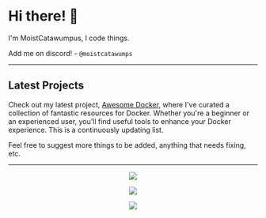 # Hi there! 👋

I'm MoistCatawumpus, I code things.

Add me on discord! - `@moistcatawumps`

---

## Latest Projects
Check out my latest project, [Awesome Docker](https://moistcatawumpus.github.io/awesome-docker/), where I've curated a collection of fantastic resources for Docker. Whether you're a beginner or an experienced user, you'll find useful tools to enhance your Docker experience. This is a continuously updating list.

Feel free to suggest more things to be added, anything that needs fixing, etc.

---
<p align="center">
  <img src=https://github-readme-stats.vercel.app/api?username=MoistCatawumpus&theme=tokyonight&hide_border=false&include_all_commits=true&count_private=true)>
</p>

<p align="center">
  <img src=https://github-contributor-stats.vercel.app/api?username=MoistCatawumpus&limit=5&theme=tokyonight&combine_all_yearly_contributions=true>
<p></p>

<p align="center">
  <img src=https://quotes-github-readme.vercel.app/api?type=horizontal&theme=tokyonight>
<p></p>
